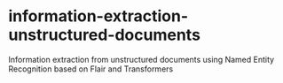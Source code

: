 # information-extraction-unstructured-documents
Information extraction from unstructured documents using Named Entity Recognition based on Flair and Transformers
